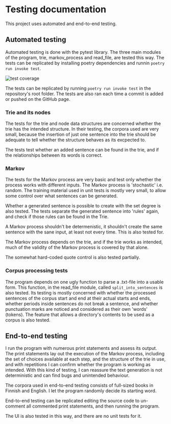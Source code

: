 # Testing documentation

This project uses automated and end-to-end testing.

## Automated testing
Automated testing is done with the pytest library. The three main modules of the program, trie, markov_process and read_file, are tested this way. The tests can be replicated by installing poetry dependencies and runnin `poetry run invoke test`.

![test coverage](https://user-images.githubusercontent.com/94612974/216774955-ddb1bb55-972c-4fd7-aa2e-e3a327fbef8c.png)

The tests can be replicated by running `poetry run invoke test` in the repository's root folder. The tests are also ran each time a commit is added or pushed on the GitHub page.

### Trie and its nodes
The tests for the trie and node data structures are concerned whether the trie has the intended structure. In their testing, the corpora used are very small, because the insertion of just one sentence into the trie should be adequate to tell whether the structure behaves as its excpected to.

The tests test whether an added sentence can be found in the trie, and if the relationships between its words is correct.

### Markov
The tests for the Markov process are very basic and test only whether the process works with different inputs. The Markov process is 'stochastic' i.e. random. The training material used in unit tests is mostly very small, to allow some control over what sentences can be generated.

Whether a generated sentence is possible to create with the set degree is also tested. The tests separate the generated sentence into 'rules' again, and check if those rules can be found in the Trie.

A Markov process shouldn't be determenistic, it shouldn't create the same sentence with the sane input, at least not every time. This is also tested for.

The Markov process depends on the trie, and if the trie works as intended, much of the validity of the Markov process is covered by that alone.

The somewhat hard-coded quote control is also tested partially.

### Corpus processing tests
The program depends on one ugly function to parse a .txt-file into a usable form. This function, in the read_file module, called `split_into_sentences` is also tested. Its testing is mostly concerned with whether the processed sentences of the corpus start and end at their actual starts and ends, whether periods inside sentences do not break a sentence, and whether punctuation marks are noticed and considered as their own 'words' (tokens). The feature that allows a directory's contents to be used as a corpus is also tested.

## End-to-end testing
I run the program with numerous print statements and assess its output. The print statements lay out the execution of the Markov process, including the set of choices available at each step, and the structure of the trie in use, and with repetitions I can confirm whether the program is working as intended. With this kind of testing, I can reassure the text generation is not deterministic and can find bugs and unintended behaviour.

The corpora used in end-to-end testing consists of full-sized books in Finnish and English. I let the program randomly decide its starting word.

End-to-end testing can be replicated editing the source code to un-comment all commented print statements, and then running the program. 

The UI is also tested in this way, and there are no unit tests for it.
